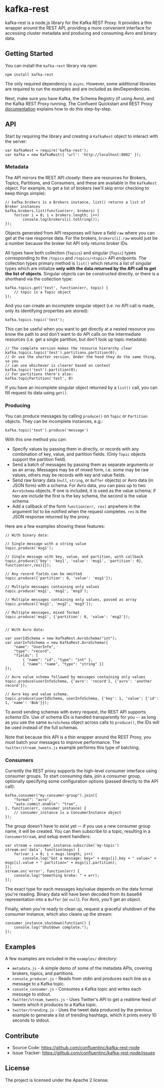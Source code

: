 kafka-rest
==========

kafka-rest is a node.js library for the Kafka REST Proxy. It provides a thin
wrapper around the REST API, providing a more convenient interface for accessing
cluster metadata and producing and consuming Avro and binary data.

Getting Started
---------------

You can install the `kafka-rest` library via npm:

    npm install kafka-rest

The only required dependency is `async`. However, some additional libraries are
required to run the examples and are included as devDependencies.

Next, make sure you have Kafka, the Schema Registry (if using Avro), and the
Kafka REST Proxy running. The Confluent Quickstart and REST Proxy
[documentation](http://docs.confluent.io) explains how to do this step-by-step.

API
---

Start by requiring the library and creating a `KafkaRest` object to interact
with the server:

    var KafkaRest = require('kafka-rest');
    var kafka = new KafkaRest({ 'url': 'http://localhost:8082' });

### Metadata

The API mirrors the REST API closely: there are resources for Brokers, Topics,
Partitions, and Consumers, and these are available in the `KafkaRest`
object. For example, to get a list of brokers (we'll skip error checking to keep
things simple):

    // kafka.brokers is a Brokers instance, list() returns a list of Broker instances
    kafka.brokers.list(function(err, brokers) {
        for(var i = 0; i < brokers.length; i++)
            console.log(brokers[i].toString());
    });

Objects generated from API responses will have a field `raw` where you can get
at the raw response data. For the brokers, `brokers[i].raw` would just be a
number because the broker list API only returns broker IDs.

All types have both collection (`Topics`) and singular (`Topic`) types
corresponding to the `/topics` and `/topics/<topic>` API endpoints. The
collection types primary method is `list()` which returns a list of singular
types which are initialize **only with the data returned by the API call to get
the list of objects**. Singular objects can be constructed directly, or there is
a shorthand via the collection type:

    kafka.topics.get('test', function(err, topic) {
        // topic is a Topic object
    });

And you can create an incomplete singular object (i.e. no API call is made, only
its identifying properties are stored):

    kafka.topics.topic('test');

This can be useful when you want to get directly at a nested resource you know
the path to and don't want to do API calls on the intermediate resources
(i.e. get a single partition, but don't look up topic metadata):

    // The complete version makes the resource hierarchy clear
    kafka.topics.topic('test').partitions.partition(0);
    // Or use the shorter version. Under the hood they do the same thing, so you
    // can use whichever is clearer based on context
    kafka.topic('test').partition(0);
    // For partitions there's also:
    kafka.topicPartition('test', 0)

If you have an incomplete singular object returned by a `list()` call, you can
fill request its data using `get()`.

### Producing

You can produce messages by calling `produce()` on `Topic` or `Partition`
objects. They can be incomplete instances, e.g.:

    kafka.topic('test').produce('message')

With this one method you can:

* Specify values by passing them in directly, or records with any combination
  of key, value, and partition fields. (Only `Topic` objects support the
  partition field).
* Send a batch of messages by passing them as separate arguments or as an
  array. Messages may be of mixed form, i.e. some may be raw values, others may
  be records with key and value fields.
* Send raw binary data (`null`, `string`, or `Buffer` objects) or Avro data (in
  JSON form) with a schema. For Avro data, you can pass up to two `AvroSchema`
  objects. If one is included, it is used as the value schema; if two are
  include the first is the key schema, the second is the value schema.
* Add a callback of the form `function(err, res)` anywhere in the argument list
  to be notified when the request completes. `res` is the JSON response returned
  by the proxy.

Here are a few examples showing these features:

    // With binary data:

    // Single message with a string value
    topic.produce('msg1');

    // Single message with key, value, and partition, with callback
    topic.produce({'key': 'key1', 'value': 'msg1', 'partition': 0}, function(err,res){});

    // Any record fields can be omitted
    topic.produce({'partition': 0, 'value': 'msg1'});

    // Multiple messages containing only values
    topic.produce('msg1', 'msg2', 'msg3');

    // Multiple messages containing only values, passed as array
    topic.produce(['msg1', 'msg2', 'msg3']);

    // Multiple messages, mixed format
    topic.produce('msg1', {'partition': 0, 'value': 'msg2'});


    // With Avro data:

    var userIdSchema = new KafkaRest.AvroSchema("int");
    var userInfoSchema = new KafkaRest.AvroSchema({
        "name": "UserInfo",
        "type": "record",
        "fields": [
            { "name": "id", "type": "int" },
            { "name": "name", "type": "string" }]
    });

    // Avro value schema followed by messages containing only values
    topic.produce(userInfoSchema, {'avro': 'record'}, {'avro': 'another record'});

    // Avro key and value schema.
    topic.produce(userIdSchema, userInfoSchema, {'key': 1, 'value': {'id': 1, 'name': 'Bob'}});

To avoid sending schemas with every request, the REST API supports *schema IDs*.
Use of schema IDs is handled transparently for you -- as long as you
use the same `AvroSchema` object across calls to `produce()`, the IDs will be
used instead of the full schemas.

Note that because this API is a thin wrapper around the REST Proxy, you must
batch your messages to improve performance. The `twitter/stream_tweets.js`
example performs this type of batching.

### Consumers

Currently the REST proxy supports the high-level consumer interface using
consumer groups. To start consuming data, join a consumer group, optionally
specifying some configuration options (passed directly to the API call):

    kafka.consumer("my-consumer-group").join({
        "format": "avro",
        "auto.commit.enable": "true",
    }, function(err, consumer_instance) {
        // consumer_instance is a ConsumerInstance object
    });

The group doesn't have to exist yet -- if you use a new consumer group name, it
will be created. You can then subscribe to a topic, resulting in a
`ConsumerStream`, and setup event handlers:

    var stream = consumer_instance.subscribe('my-topic')
    stream.on('data', function(msgs) {
        for(var i = 0; i < msgs.length; i++)
            console.log("Got a message: key=" + msgs[i].key + " value=" + msgs[i].value + " partition=" + msgs[i].partition);
    });
    stream.on('error', function(err) {
        console.log("Something broke: " + err);
    });

The exact type for each messages key/value depends on the data format you're
reading. Binary data will have been decoded from its base64 representation into
a `Buffer` (or `null`). For Avro, you'll get an object.

Finally, when you're ready to clean up, request a graceful shutdown of the
consumer instance, which also cleans up the stream:

    consumer_instance.shutdown(function() {
        console.log("Shutdown complete.");
    });

Examples
--------

A few examples are included in the `examples/` directory:

* `metadata.js` - A simple demo of some of the metadata APIs, covering brokers,
  topics, and partitions.
* `console_producer.js` - Reads from stdin and produces each line as a message
  to a Kafka topic.
* `console_consumer.js` - Consumes a Kafka topic and writes each message to
  stdout.
* `twitter/stream_tweets.js` - Uses Twitter's API to get a realtime feed of
  tweets which it produces to a Kafka topic.
* `twitter/trending.js` - Uses the tweet data produced by the previous example
  to generate a list of trending hashtags, which it prints every 10 seconds to
  stdout.

Contribute
----------

- Source Code: https://github.com/confluentinc/kafka-rest-node
- Issue Tracker: https://github.com/confluentinc/kafka-rest-node/issues

License
-------

The project is licensed under the Apache 2 license.
